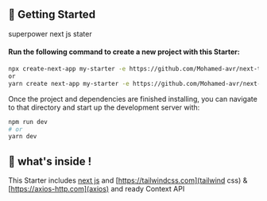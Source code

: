 
## 🚀 Getting Started
superpower next js stater 
#### Run the following command to create a new project with this Starter:
```bash
npx create-next-app my-starter -e https://github.com/Mohamed-avr/next-tailwind-context-axios-starter
or 
yarn create next-app my-starter -e https://github.com/Mohamed-avr/next-tailwind-context-axios-starter
```

Once the project and dependencies are finished installing, you can navigate to that directory and start up the development server with:
```bash
npm run dev
# or
yarn dev
```

## 🧐 what's inside ! 
This Starter includes [next js](https://nextjs.org) and [https://tailwindcss.com](tailwind css) & [https://axios-http.com](axios) and ready Context API
